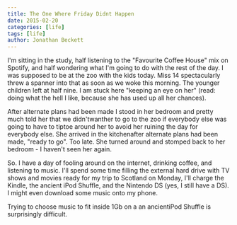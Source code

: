 ```yaml
---
title: The One Where Friday Didnt Happen
date: 2015-02-20
categories: [life]
tags: [life]
author: Jonathan Beckett
---
```


I'm sitting in the study, half listening to the "Favourite Coffee House" mix on Spotify, and half wondering what I'm going to do with the rest of the day. I was supposed to be at the zoo with the kids today. Miss 14 spectacularly threw a spanner into that as soon as we woke this morning. The younger children left at half nine. I am stuck here "keeping an eye on her" (read: doing what the hell I like, because she has used up all her chances).

After alternate plans had been made I stood in her bedroom and pretty much told her that we didn'twanther to go to the zoo if everybody else was going to have to tiptoe around her to avoid her ruining the day for everybody else. She arrived in the kitchenafter alternate plans had been made, "ready to go". Too late. She turned around and stomped back to her bedroom - I haven't seen her again.

So. I have a day of fooling around on the internet, drinking coffee, and listening to music. I'll spend some time filling the external hard drive with TV shows and movies ready for my trip to Scotland on Monday, I'll charge the Kindle, the ancient iPod Shuffle, and the Nintendo DS (yes, I still have a DS). I might even download some music onto my phone.

Trying to choose music to fit inside 1Gb on a an ancientiPod Shuffle is surprisingly difficult.